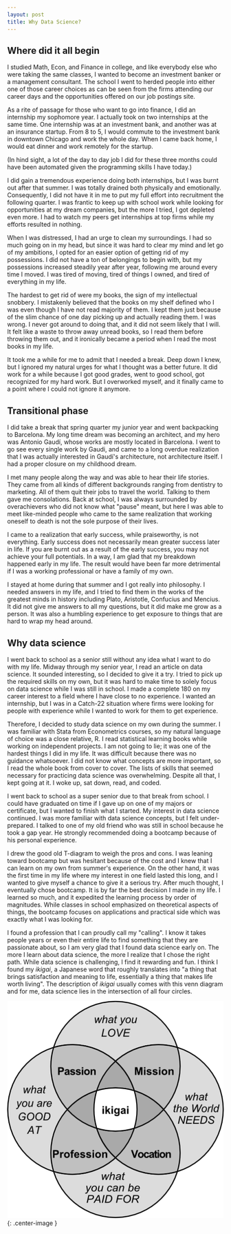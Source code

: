 ```yaml
---
layout: post
title: Why Data Science?
---
```



## Where did it all begin

I studied Math, Econ, and Finance in college, and like everybody else who were taking the same classes, I wanted to become an investment banker or a management consultant. The school I went to herded people into either one of those career choices as can be seen from the firms attending our career days and the opportunities offered on our job postings site.

As a rite of passage for those who want to go into finance, I did an internship my sophomore year. I actually took on two internships at the same time. One internship was at an investment bank, and another was at an insurance startup. From 8 to 5, I would commute to the investment bank in downtown Chicago and work the whole day. When I came back home, I would eat dinner and work remotely for the startup.

(In hind sight, a lot of the day to day job I did for these three months could have been automated given the programming skills I have today.)

I did gain a tremendous experience doing both internships, but I was burnt out after that summer. I was totally drained both physically and emotionally. Consequently, I did not have it in me to put my full effort into recruitment the following quarter. I was frantic to keep up with school work while looking for opportunities at my dream companies, but the more I tried, I got depleted even more. I had to watch my peers get internships at top firms while my efforts resulted in nothing.

When I was distressed, I had an urge to clean my surroundings. I had so much going on in my head, but since it was hard to clear my mind and let go of my ambitions, I opted for an easier option of getting rid of my possessions. I did not have a ton of belongings to begin with, but my possessions increased steadily year after year, following me around every time I moved. I was tired of moving, tired of things I owned, and tired of everything in my life.

The hardest to get rid of were my books, the sign of my intellectual snobbery. I mistakenly believed that the books on my shelf defined who I was even though I have not read majority of them. I kept them just because of the slim chance of one day picking up and actually reading them. I was wrong. I never got around to doing that, and it did not seem likely that I will. It felt like a waste to throw away unread books, so I read them before throwing them out, and it ironically became a period when I read the most books in my life.

It took me a while for me to admit that I needed a break. Deep down I knew, but I ignored my natural urges for what I thought was a better future. It did work for a while because I got good grades, went to good school, got recognized for my hard work. But I overworked myself, and it finally came to a point where I could not ignore it anymore.

## Transitional phase

I did take a break that spring quarter my junior year and went backpacking to Barcelona. My long time dream was becoming an architect, and my hero was Antonio Gaudí, whose works are mostly located in Barcelona. I went to go see every single work by Gaudi, and came to a long overdue realization that I was actually interested in Gaudí's architecture, not architecture itself. I had a proper closure on my childhood dream.

I met many people along the way and was able to hear their life stories. They came from all kinds of different backgrounds ranging from dentistry to marketing. All of them quit their jobs to travel the world. Talking to them gave me consolations. Back at school, I was always surrounded by overachievers who did not know what "pause" meant, but here I was able to meet like-minded people who came to the same realization that working oneself to death is not the sole purpose of their lives.

I came to a realization that early success, while praiseworthy, is not everything. Early success does not necessarily mean greater success later in life. If you are burnt out as a result of the early success, you may not achieve your full potentials. In a way, I am glad that my breakdown happened early in my life. The result would have been far more detrimental if I was a working professional or have a family of my own.

I stayed at home during that summer and I got really into philosophy. I needed answers in my life, and I tried to find them in the works of the greatest minds in history including Plato, Aristotle, Confucius and Mencius. It did not give me answers to all my questions, but it did make me grow as a person. It was also a humbling experience to get exposure to things that are hard to wrap my head around.

## Why data science

I went back to school as a senior still without any idea what I want to do with my life. Midway through my senior year, I read an article on data science. It sounded interesting, so I decided to give it a try. I tried to pick up the required skills on my own, but it was hard to make time to solely focus on data science while I was still in school. I made a complete 180 on my career interest to a field where I have close to no experience. I wanted an internship, but I was in a Catch-22 situation where firms were looking for people with experience while I wanted to work for them to get experience.

Therefore, I decided to study data science on my own during the summer. I was familiar with Stata from Econometrics courses, so my natural language of choice was a close relative, R. I read statistical learning books while working on independent projects. I am not going to lie; it was one of the hardest things I did in my life. It was difficult because there was no guidance whatsoever. I did not know what concepts are more important, so I read the whole book from cover to cover. The lists of skills that seemed necessary for practicing data science was overwhelming. Despite all that, I kept going at it. I woke up, sat down, read, and coded.

I went back to school as a super senior due to that break from school. I could have graduated on time if I gave up on one of my majors or certificate, but I wanted to finish what I started. My interest in data science continued. I was more familiar with data science concepts, but I felt under-prepared. I talked to one of my old friend who was still in school because he took a gap year. He strongly recommended doing a bootcamp because of his personal experience.

I drew the good old T-diagram to weigh the pros and cons. I was leaning toward bootcamp but was hesitant because of the cost and I knew that I can learn on my own from summer's experience. On the other hand, it was the first time in my life where my interest in one field lasted this long, and I wanted to give myself a chance to give it a serious try. After much thought, I eventually chose bootcamp. It is by far the best decision I made in my life. I learned so much, and it expedited the learning process by order of magnitudes. While classes in school emphasized on theoretical aspects of things, the bootcamp focuses on applications and practical side which was exactly what I was looking for.

I found a profession that I can proudly call my "calling". I know it takes people years or even their entire life to find something that they are passionate about, so I am very glad that I found data science early on. The more I learn about data science, the more I realize that I chose the right path. While data science is challenging, I find it rewarding and fun. I think I found my _ikigai_, a Japanese word that roughly translates into "a thing that brings satisfaction and meaning to life, essentially a thing that makes life worth living". The description of _ikigai_ usually comes with this venn diagram and for me, data science lies in the intersection of all four circles.

![png](/images/ikigai.png){: .center-image }